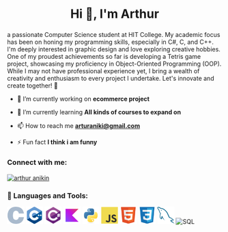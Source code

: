 <h1 align="center">Hi 👋, I'm Arthur</h1>
<h3></h3>
a passionate Computer Science student at HIT College. My academic focus has been on honing my programming skills, especially in C#, C, and C++. I'm deeply interested in graphic design and love exploring creative hobbies. One of my proudest achievements so far is developing a Tetris game project, showcasing my proficiency in Object-Oriented Programming (OOP). While I may not have professional experience yet, I bring a wealth of creativity and enthusiasm to every project I undertake. Let's innovate and create together! 🚀</h3>

- 🔭 I’m currently working on **ecommerce project**

- 🌱 I’m currently learning **All kinds of courses to expand on**

- 📫 How to reach me **arturaniki@gmail.com**

- ⚡ Fun fact **I think i am funny**

<h3 align="left">Connect with me:</h3>
<p align="left">
<a href="https://www.behance.net/arthur anikin" target="blank"><img align="center" src="https://raw.githubusercontent.com/rahuldkjain/github-profile-readme-generator/master/src/images/icons/Social/behance.svg" alt="arthur anikin" height="30" width="40" /></a>
</p>

### 🧰 Languages and Tools:

<p align="left">
  <img src="https://raw.githubusercontent.com/devicons/devicon/master/icons/c/c-original.svg" alt="C" width="40" height="40"/>
  <img src="https://raw.githubusercontent.com/devicons/devicon/master/icons/cplusplus/cplusplus-original.svg" alt="C++" width="40" height="40"/>
  <img src="https://raw.githubusercontent.com/devicons/devicon/master/icons/csharp/csharp-original.svg" alt="C#" width="40" height="40"/>
  <img src="https://raw.githubusercontent.com/devicons/devicon/master/icons/kotlin/kotlin-original.svg" alt="Kotlin" width="40" height="40"/>
  <img src="https://raw.githubusercontent.com/devicons/devicon/master/icons/python/python-original.svg" alt="Python" width="40" height="40"/>
  <img src="https://raw.githubusercontent.com/devicons/devicon/master/icons/javascript/javascript-original.svg" alt="JavaScript" width="40" height="40"/>
  <img src="https://raw.githubusercontent.com/devicons/devicon/master/icons/html5/html5-original.svg" alt="HTML5" width="40" height="40"/>
  <img src="https://raw.githubusercontent.com/devicons/devicon/master/icons/css3/css3-original.svg" alt="CSS3" width="40" height="40"/>
  <img src="https://raw.githubusercontent.com/devicons/devicon/master/icons/mysql/mysql-original.svg" alt="MySQL" width="40" height="40"/>
  <img src="https://img.icons8.com/color/48/000000/sql.png" alt="SQL" width="40" height="40"/> 
</p>


